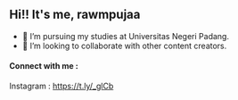 ## Hi!! It's me, rawmpujaa 

- 🌱 I’m pursuing my studies at Universitas Negeri Padang. 
- 👯 I’m looking to collaborate with other content creators.
  
#### Connect with me :
Instagram : https://t.ly/_glCb
